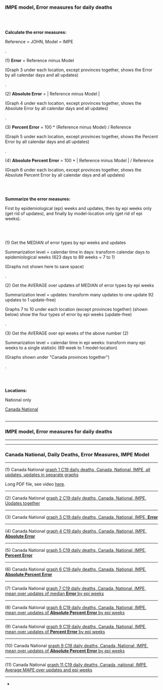 ### IMPE model, Error measures for daily deaths 

<br/><br/>

**Calculate the error measures:**

Reference = JOHN, Model = IMPE 

.

(1) **Error** = Reference minus Model 

(Graph 3 under each location, except provinces together, shows the Error by all calendar days and all updates)

.

(2) **Absolute Error** = | Reference minus Model | 

(Graph 4 under each location, except provinces together, shows the Absolute Error by all calendar days and all updates)

.

(3) **Percent Error** = 100 * (Reference minus Model) / Reference

(Graph 5 under each location, except provinces together, shows the Percent Error by all calendar days and all updates)

.

(4) **Absolute Percent Error** = 100 * | Reference minus Model | / Reference

(Graph 6 under each location, except provinces together, shows the Absolute Percent Error by all calendar days and all updates)


<br/><br/>

**Summarize the error measures:**

First by epidemiological (epi) weeks and updates, then by epi weeks only (get rid of updates), and finally by model-location only (get rid of epi weeks).

<br/><br/>


(1) Get the MEDIAN of error types by epi weeks and updates

Summarization level = calendar time in days: transform calendar days to epidemiological weeks (623 days to 89 weeks = 7 to 1)

(Graphs not shown here to save space)

.

(2) Get the AVERAGE over updates of MEDIAN of error types by epi weeks

Summarization level = updates: transform many updates to one update 92 updates to 1 update-free)

Graphs 7 to 10 under each location (except provinces together) (shown below) show the four types of error by epi weeks (update-free)

.

(3) Get the AVERAGE over epi weeks of the above number (2)

Summarization level = calendar time in epi weeks: transform many epi weeks to a single statistic (89 week to 1 model-location)

(Graphs shown under "Canada provinces together")

.

<br/><br/>


**Locations:**

National only

[Canada National](https://github.com/pourmalek/CovidLongitudinal/tree/main/Canada/output/IMPE#canada-national) 
<br/><br/>


****

### IMPE model, Error measures for daily deaths


****
****

### Canada National, Daily Deaths, Error Measures, IMPE Model

****

(1) Canada National [graph 1 C19 daily deaths, Canada, National, IMPE, all updates, updates in separate graphs](https://github.com/pourmalek/CovidLongitudinal/blob/main/Canada/output/IMPE/graphs/graph%201%20C19%20daily%20deaths%2C%20Canada%2C%20National%2C%20IMPE%2C%20all%20updates%2C%20separate.pdf)

Long PDF file, see video [here]().

****

(2) Canada National [graph 2 C19 daily deaths, Canada, National, IMPE, Updates together]()


****

(3) Canada National [graph 3 C19 daily deaths, Canada, National, IMPE, **Error**]()


****

(4) Canada National [graph 4 C19 daily deaths, Canada, National, IMPE, **Absolute Error**]()


****

(5) Canada National [graph 5 C19 daily deaths, Canada, National, IMPE, **Percent Error**]()


****

(6) Canada National [graph 6 C19 daily deaths, Canada, National, IMPE, **Absolute Percent Error**]()


**** 

(7) Canada National [graph 7 C19 daily deaths, Canada, National, IMPE, mean over updates of median **Error** by epi weeks]()


****

(8) Canada National [graph 8 C19 daily deaths, Canada, National, IMPE, mean over updates of **Absolute Percent Error** by epi weeks]()


****

(9) Canada National [graph 9 C19 daily deaths, Canada, National, IMPE, mean over updates of **Percent Error** by epi weeks]()


****

(10) Canada National [graph 9 C19 daily deaths, Canada, National, IMPE, mean over updates of **Absolute Percent Error** by epi weeks]()


****

(11) Canada National [graph 11 C19 daily deaths, Canada, national, IMPE, Average MAPE over updates and epi weeks]()


****


*






